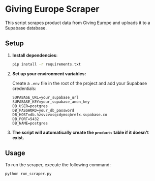 # Giving Europe Scraper

This script scrapes product data from Giving Europe and uploads it to a Supabase database.

## Setup

1.  **Install dependencies:**

    ```bash
    pip install -r requirements.txt
    ```

2.  **Set up your environment variables:**

    Create a `.env` file in the root of the project and add your Supabase credentials:

    ```
    SUPABASE_URL=your_supabase_url
    SUPABASE_KEY=your_supabase_anon_key
    DB_USER=postgres
    DB_PASSWORD=your_db_password
    DB_HOST=db.hzsvzvxsqcdymsqbrefx.supabase.co
    DB_PORT=5432
    DB_NAME=postgres
    ```

3.  **The script will automatically create the `products` table if it doesn't exist.**

## Usage

To run the scraper, execute the following command:

```bash
python run_scraper.py
```
